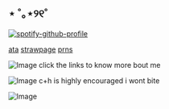 ## ⋆ ˚｡⋆୨୧˚
[![spotify-github-profile](https://spotify-github-profile.kittinanx.com/api/view?uid=31px23muq2op5fspxzo2b2rkokbe&cover_image=true&theme=novatorem&show_offline=false&background_color=121212&interchange=false&bar_color=5fb4b3&bar_color_cover=false)](https://github.com/kittinan/spotify-github-profile)

[ata](https://crypticveil.atabook.org/)
[strawpage](https://crypticveil.straw.page/)
[prns](https://en.pronouns.page/@CrypticVeil)

![Image](https://64.media.tumblr.com/tumblr_mdnsivG5zy1qdlkyg.gif) click the links to know more bout me

![Image](https://64.media.tumblr.com/59ca93030d6aed0e273685eb3b594ac2/tumblr_inline_mjqayx3zMH1qz4rgp.gif) c+h is highly encouraged i wont bite

  ![Image](https://github.com/user-attachments/assets/402ebdb0-0b26-438d-9529-a47ea185e0f7)
